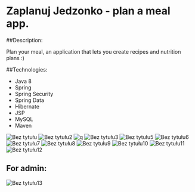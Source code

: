 # Zaplanuj Jedzonko - plan a meal app.
##Description:

Plan your meal, an application that lets you create recipes and nutrition plans :)

##Technologies:
<ul>
<li>Java 8</li>
<li>Spring</li>
<li>Spring Security</li>
<li>Spring Data</li>
<li>Hibernate</li>
<li>JSP</li>
<li>MySQL</li>
<li>Maven</li>
</ul>

![Bez tytułu](https://user-images.githubusercontent.com/45847111/72649970-52bd7800-397f-11ea-9f48-526a93d692fb.png)
![Bez tytułu2](https://user-images.githubusercontent.com/45847111/72649982-5d780d00-397f-11ea-9228-fe0d3c10f2c9.png)
![q](https://user-images.githubusercontent.com/45847111/72754732-f0f04e80-3bc8-11ea-85e6-bb52dd279ef3.png)
![Bez tytułu3](https://user-images.githubusercontent.com/45847111/72649990-6072fd80-397f-11ea-960f-b253fe01a309.png)
![Bez tytułu5](https://user-images.githubusercontent.com/45847111/72754104-3c096200-3bc7-11ea-82bf-649c43d0ca4a.png)
![Bez tytułu6](https://user-images.githubusercontent.com/45847111/72754105-3c096200-3bc7-11ea-9d84-a1f30df68d91.png)
![Bez tytułu7](https://user-images.githubusercontent.com/45847111/72754106-3c096200-3bc7-11ea-9e70-036fcc4b165c.png)
![Bez tytułu8](https://user-images.githubusercontent.com/45847111/72754107-3c096200-3bc7-11ea-9b30-b08607cab320.png)
![Bez tytułu9](https://user-images.githubusercontent.com/45847111/72754109-3ca1f880-3bc7-11ea-9c16-c7a7daa91c9e.png)
![Bez tytułu10](https://user-images.githubusercontent.com/45847111/72754111-3ca1f880-3bc7-11ea-8f8d-cdac786eb523.png)
![Bez tytułu11](https://user-images.githubusercontent.com/45847111/72754113-3ca1f880-3bc7-11ea-918f-6a10375091a9.png)
![Bez tytułu12](https://user-images.githubusercontent.com/45847111/72754114-3ca1f880-3bc7-11ea-92db-cc416fc154fb.png)

## For admin:
![Bez tytułu13](https://user-images.githubusercontent.com/45847111/72754394-ebdecf80-3bc7-11ea-9b07-4a71864afa61.png)